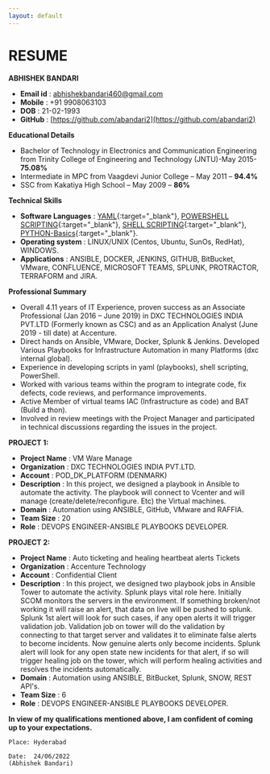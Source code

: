 ```yaml
---
layout: default
--- 
```

# RESUME

**ABHISHEK BANDARI**

* **Email id**	: abhishekbandari460@gmail.com
* **Mobile**	: +91 9908063103
* **DOB**       : 21-02-1993
* **GitHub**	: [https://github.com/abandari2](https://github.com/abandari2)

**Educational Details**

* Bachelor of Technology in Electronics and Communication Engineering from Trinity College of Engineering and Technology (JNTU)-May 2015- **75.08%**
* Intermediate in MPC from Vaagdevi Junior College – May 2011 – **94.4%**
* SSC from Kakatiya High School – May 2009 – **86%**


**Technical Skills**

* **Software Languages** :  [YAML](https://en.wikipedia.org/wiki/YAML){:target="_blank"}, [POWERSHELL SCRIPTING](https://docs.microsoft.com/en-us/powershell/scripting/powershell-scripting?view=powershell-6){:target="_blank"}, [SHELL SCRIPTING](https://en.wikipedia.org/wiki/Shell_script){:target="_blank"}, [PYTHON-Basics](https://www.python.org/){:target="_blank"}.
* **Operating system**   :  LINUX/UNIX (Centos, Ubuntu, SunOs, RedHat), WINDOWS.
* **Applications**       :  ANSIBLE, DOCKER, JENKINS, GITHUB, BitBucket, VMware, CONFLUENCE, MICROSOFT TEAMS, SPLUNK, PROTRACTOR, TERRAFORM and JIRA.
                                                                   

**Professional Summary**

* Overall 4.11 years of IT Experience, proven success as an Associate Professional (Jan 2016 – June 2019) in DXC TECHNOLOGIES INDIA PVT.LTD (Formerly known as CSC) and as an Application Analyst (June 2019 - till date) at Accenture.
*	Direct hands on Ansible, VMware, Docker, Splunk & Jenkins. Developed Various Playbooks for Infrastructure Automation in many Platforms (dxc internal global).
*	Experience in developing scripts in yaml (playbooks), shell scripting, PowerShell.
*	Worked with various teams within the program to integrate code, fix defects, code reviews, and performance improvements.
*	Active Member of virtual teams IAC (Infrastructure as code) and BAT (Build a thon).
*	Involved in review meetings with the Project Manager and participated in technical discussions regarding the issues in the project.

**PROJECT 1:**									
                                    
* **Project Name**    : VM Ware Manage
* **Organization**    :	DXC TECHNOLOGIES INDIA PVT.LTD.
* **Account**         : POD_DK_PLATFORM (DENMARK)
* **Description**     :	In this project, we designed a playbook in Ansible to automate the activity. The playbook will connect to Vcenter and will manage (create/delete/reconfigure. Etc) the Virtual machines.
* **Domain**          : Automation using ANSIBLE, GitHub, VMware and RAFFIA.
* **Team Size**       :	20
* **Role**            : DEVOPS ENGINEER-ANSIBLE PLAYBOOKS DEVELOPER.


**PROJECT 2:**									
                                    
* **Project Name**    : Auto ticketing and healing heartbeat alerts Tickets
* **Organization**    :	Accenture Technology
* **Account**         : Confidential Client
* **Description**     :	In this project, we designed two playbook jobs in Ansible Tower to automate the activity. Splunk plays vital role here. Initially SCOM monitors the servers in the environment. If something broken/not working it will raise an alert, that data on live will be pushed to splunk. Splunk 1st alert will look for such cases, if any open alerts it will trigger validation job. Validation job on tower will do the validation by connecting to that target server and validates it to eliminate false alerts to become incidents. Now genuine alerts only become incidents. Splunk alert will look for any open state new incidents for that alert, if so will trigger healing job on the tower, which will perform healing activities and resolves the incidents automatically.
* **Domain**          : Automation using ANSIBLE, BitBucket, Splunk, SNOW, REST API's.
* **Team Size**       :	6
* **Role**            : DEVOPS ENGINEER-ANSIBLE PLAYBOOKS DEVELOPER.

**In view of my qualifications mentioned above, I am confident of coming up to your expectations.**


```Place: Hyderabad```

```Date:  24/06/2022                       				                               (Abhishek Bandari)```
